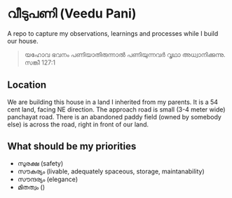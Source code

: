 # വീടുപണി (Veedu Pani)
A repo to capture my observations, learnings and processes while I build our house.

> യഹോവ ഭവനം പണിയാതിരുന്നാൽ പണിയുന്നവർ വൃഥാ അധ്വാനിക്കുന്നു. സങ്കീ 127:1

## Location
We are building this house in a land I inherited from my parents. It is a 54 cent land, facing NE direction. The approach road is small (3-4 meter wide) panchayat road. There is an abandoned paddy field (owned by somebody else) is across the road, right in front of our land. 

## What should be my priorities
* സുരക്ഷ (safety)
* സൗകര്യം (livable, adequately spaceous, storage, maintanability)
* സൗന്ദര്യം (elegance)
* മിതത്വം ()